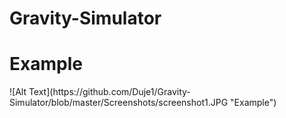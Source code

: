 # Gravity-Simulator
<h1>Example</h1>
![Alt Text](https://github.com/Duje1/Gravity-Simulator/blob/master/Screenshots/screenshot1.JPG "Example")
